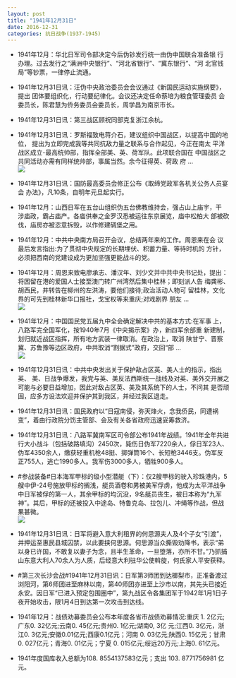 ```yaml
---
layout: post
title: "1941年12月31日"
date: 2016-12-31
categories: 抗日战争(1937-1945)
---
```


<meta name="referrer" content="no-referrer" />

- 1941年12月：华北日军司令部决定今后伪钞发行统一由伪中国联合准备银 行办理。过去发行之“满洲中央银行”、“河北省银行”、“冀东银行”、“河 北官钱局”等钞票，一律停止流通。 

- 1941年12月31日讯：汪伪中央政治委员会会议通过《新国民运动实施纲要》，提出 团体要组织化，行动要纪律化。会议还决定任命蔡培为粮食管理委员 会委员长，陈君慧为侨务委员会委员长，周学昌为南京市长。 

- 1941年12月31日讯：第三战区顾祝同部克复浙江余杭。 

- 1941年12月31日讯：罗斯福致电蒋介石，建议组织中国战区，以提高中国的地位， 提出为立即完成我等共同抗敌力量之联系与合作起见，今正在南太 平洋战区成立-最高统帅部，指挥全部美、英、荷军队。此项联合国在 中国战区之共同活动亦需有同样统帅部，事属当然。余今征得英、荷政 府 ... <br/><img src="https://ww2.sinaimg.cn/large/aca367d8jw1fba6dirxjnj20c80ftjto.jpg" />

- 1941年12月31日讯：国防最高委员会修正公布《取缔党政军各机关公务人员宴会 办法》，凡10条，自明年元旦起实行。 

- 1941年12月：山西日军在五台山组织伪五台佛教维持会，强占山上庙宇，干 涉庙政，霸占庙产。各庙供奉之金罗汉悉被运往东京展览，庙中松柏大 部被砍伐，庙房亦被恣意拆毁，以作修建碉堡之用。 

- 1941年12月：中共中央南方局召开会议，总结两年来的工作。周恩来在会 议最后发言指出:为了贯彻中央规定的长期埋伏、积蓄力量、等待时机的 方针，必须把西南的党建设成为更加坚强更能战斗的党。 

- 1941年12月：周恩来致电廖承志、潘汉年、刘少文并中共中央书记处，提出： 将困留在港的爱国人士接至澳门转广州湾然后集中桂林；即刻派人告 梅龚彬、胡西民，并转告在柳州的左洪涛，要他们接待;政治活动人物可 留桂林，文化界的可先到桂林新华口报社，戈宝权等来重庆;对戏剧界 朋友 ... <br/><img src="https://ww3.sinaimg.cn/large/aca367d8jw1fb9zfu6jayj20c809zdh7.jpg" />

- 1941年12月：中国国民党五届九中全会确定解决中共的基本方式:在军事 上，八路军完全国军化，按1940年7月《中央揭示案》办，新四军余部重 新建制，划归就近战区指挥，所有地方武装一律取消。在政治上，取消 陕甘宁、晋察冀、苏鲁豫等边区政府，中共取消“割据式”政府，交回“部 ... <br/><img src="https://ww1.sinaimg.cn/large/aca367d8jw1fb9xpupeyjj20c8090jsi.jpg" />

- 1941年12月31日讯：中共中央发出关于保护敌占区英、美人士的指示，指出英、 美、日战争爆发，我党与英、美反法西斯统一战线及对英、美外交开展之 可能与必要日益增加，因此对敌占区英、美及其系统下的人士，不问其 是否顽固，应多方设法欢迎并保护其到我区，并经过我区退走。 

- 1941年12月31日讯：国民政府以“日寇南侵，弥天烽火，念我侨民，同遭祸 变”，着由行政院分饬主管部、会及有关各省政府迅速妥筹救济。 

- 1941年12月31日讯：八路军冀南军区司令部公布1941年战绩。1941年全年共进行大小战斗（包括破路填沟）2450次，毙伤日伪军7220余人，俘日军23人、伪军4350余人，缴获轻重机枪48挺、掷弹筒16个、长短枪3446支。伪军反正755人，逃亡1990多人。我军伤3000多人，牺牲900多人。 

- #参战装备#日本海军甲标的级小型潜艇（下）：仅2艘甲标的驶入珍珠港内，5艘中伊-24号施放甲标的搁浅，艇员酒卷和男被美军俘虏，他成为太平洋战争中日军被俘的第一人，其余甲标的均沉没，9名艇员丧生，被日本称为“九军神”。其后，甲标的还被投入中途岛、特鲁克岛、拉包儿、冲绳等作战，但战果甚微。 <br/><img src="https://ww4.sinaimg.cn/large/aca367d8jw1fb9qs0c853j20dr0i3tbz.jpg" />

- 1941年12月31日讯：日军将避入意大利租界的何思源夫人及4个子女“引渡”，并押运至惠民县城囚禁，以此要挟何思源。何思源当众撕毁劝降书，表示“弟以身已许国，不敢复以妻子为念，且半生革命，一旦堕落，亦所不甘。”乃抓捕山东意大利人70余人为人质，后经意大利驻华公使斡旋，何氏家人平安获释。 

- #第三次长沙会战#1941年12月31日讯：日军第3师团到达榔梨市，正准备渡过浏阳河，第6师团进至麻林以南，第40师团亦进至上沙市以南，其先头已接近永安。因日军“已进入预定包围圈中”，第九战区令各集团军于1942年1月1日子夜开始攻击，限1月4日到达第一次攻击到达线。 

- 1941年12月：战债劝募委员会公布本年度各省市战债劝募情况:重庆 1. 2亿元;广东0. 32亿元;云南0. 45亿元;贵州0. 1亿元;湖南0, 3亿 元;江西0. 3亿元，浙江0. 3亿元;安徽0.01亿元;西康0.1亿元；河南 0. 03亿元;陕西0. 15亿元；甘肃0. 027亿元；青海0. 01亿元；宁夏 0. 015亿元;绥远20万元;上海0. 61亿元。 

- 1941年度国库收入总额为108. 8554137583亿元；支出 103. 8771756981 亿元。 

